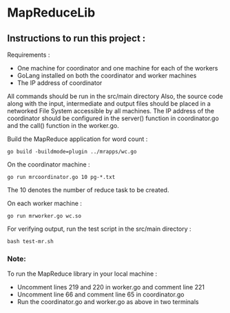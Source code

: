 # MapReduceLib

## Instructions to run this project :

Requirements : 

- One machine for coordinator and one machine for each of the workers
- GoLang installed on both the coordinator and worker machines
- The IP address of coordinator 

All commands should be run in the src/main directory 
Also, the source code along with the input, intermediate and output files should be placed in a networked File System accessible by all machines.
The IP address of the coordinator should be configured in the server() function in coordinator.go and the call() function in the worker.go.

Build the MapReduce application for word count :
```
go build -buildmode=plugin ../mrapps/wc.go
```
On the coordinator machine :

```
go run mrcoordinator.go 10 pg-*.txt
```
The 10 denotes the number of reduce task to be created.

On each worker machine :
```
go run mrworker.go wc.so
```
For verifying output, run the test script in the src/main directory :
```
bash test-mr.sh
```
### Note:
To run the MapReduce library in your local machine :
- Uncomment lines 219 and 220 in worker.go and comment line 221
- Uncomment line 66 and comment line 65 in coordinator.go
- Run the coordinator.go and worker.go as above in two terminals

